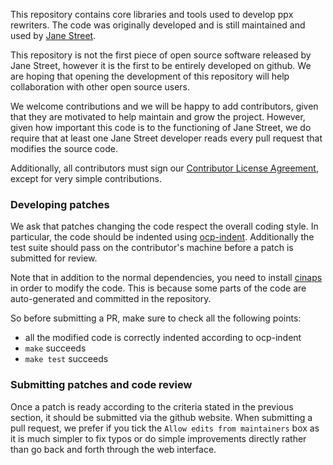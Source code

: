 This repository contains core libraries and tools used to develop ppx
rewriters. The code was originally developed and is still maintained
and used by [Jane Street][js].

This repository is not the first piece of open source software
released by Jane Street, however it is the first to be entirely
developed on github. We are hoping that opening the development of
this repository will help collaboration with other open source users.

We welcome contributions and we will be happy to add contributors,
given that they are motivated to help maintain and grow the
project. However, given how important this code is to the functioning
of Jane Street, we do require that at least one Jane Street developer
reads every pull request that modifies the source code.

Additionally, all contributors must sign our [Contributor License
Agreement][CLA], except for very simple contributions.

### Developing patches

We ask that patches changing the code respect the overall coding
style. In particular, the code should be indented using
[ocp-indent][ocpi]. Additionally the test suite should pass on the
contributor's machine before a patch is submitted for review.

Note that in addition to the normal dependencies, you need to install
[cinaps][cinaps] in order to modify the code. This is because some
parts of the code are auto-generated and committed in the repository.

So before submitting a PR, make sure to check all the following
points:

- all the modified code is correctly indented according to ocp-indent
- `make` succeeds
- `make test` succeeds

### Submitting patches and code review

Once a patch is ready according to the criteria stated in the
previous section, it should be submitted via the github website. When
submitting a pull request, we prefer if you tick the `Allow edits from
maintainers` box as it is much simpler to fix typos or do simple
improvements directly rather than go back and forth through the web
interface.

[js]:     https://opensource.janestreet.com/
[CLA]:    https://janestreet.github.io/contributing.html
[ocpi]:   https://github.com/OCamlPro/ocp-indent
[cinaps]: https://github.com/janestreet/cinaps
